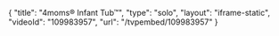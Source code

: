 {
    "title": "4moms&reg; Infant Tub&trade;",
    "type": "solo",
    "layout": "iframe-static",
    "videoId": "109983957",
    "url": "\/tvpembed\/109983957"
}